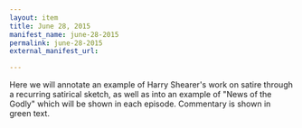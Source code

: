 ```yaml
---
layout: item
title: June 28, 2015
manifest_name: june-28-2015
permalink: june-28-2015
external_manifest_url: 

---
```

<!-- Add an essay or interpretive material below this line,
using HTML or markdown.  Do not modify this file above this line -->
Here we will annotate an example of Harry Shearer's work on satire through a recurring satirical sketch, as well as into an example of "News of the Godly" which will be shown in each episode. Commentary is shown in green text.
